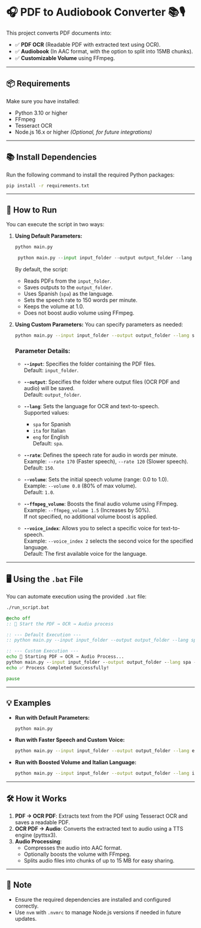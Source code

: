 # 🎧 PDF to Audiobook Converter 📚🎙️

This project converts PDF documents into:
- ✅ **PDF OCR** (Readable PDF with extracted text using OCR).
- ✅ **Audiobook** (In AAC format, with the option to split into 15MB chunks).
- ✅ **Customizable Volume** using FFmpeg.

---

## 📦 **Requirements**

Make sure you have installed:
- Python 3.10 or higher
- FFmpeg
- Tesseract OCR
- Node.js 16.x or higher *(Optional, for future integrations)*

---

## 📚 **Install Dependencies**

Run the following command to install the required Python packages:
```bash
pip install -r requirements.txt
```

---

## 🚀 **How to Run**

You can execute the script in two ways:

1. **Using Default Parameters:**
   ```bash
   python main.py
   ```
   ```python
    python main.py --input input_folder --output output_folder --lang spa --rate 150 --volume 1.0
    ```

   By default, the script:
   - Reads PDFs from the `input_folder`.
   - Saves outputs to the `output_folder`.
   - Uses Spanish (`spa`) as the language.
   - Sets the speech rate to 150 words per minute.
   - Keeps the volume at 1.0.
   - Does not boost audio volume using FFmpeg.

2. **Using Custom Parameters:**
   You can specify parameters as needed:
   ```bash
   python main.py --input input_folder --output output_folder --lang spa --rate 170 --volume 1.0 --ffmpeg_volume 1.5 --voice_index 2
   ```

   ### Parameter Details:
   - **`--input`**: Specifies the folder containing the PDF files.  
     Default: `input_folder`.
   
   - **`--output`**: Specifies the folder where output files (OCR PDF and audio) will be saved.  
     Default: `output_folder`.

   - **`--lang`**: Sets the language for OCR and text-to-speech.  
     Supported values:  
     - `spa` for Spanish  
     - `ita` for Italian  
     - `eng` for English  
     Default: `spa`.

   - **`--rate`**: Defines the speech rate for audio in words per minute.  
     Example: `--rate 170` (Faster speech), `--rate 120` (Slower speech).  
     Default: `150`.

   - **`--volume`**: Sets the initial speech volume (range: 0.0 to 1.0).  
     Example: `--volume 0.8` (80% of max volume).  
     Default: `1.0`.

   - **`--ffmpeg_volume`**: Boosts the final audio volume using FFmpeg.  
     Example: `--ffmpeg_volume 1.5` (Increases by 50%).  
     If not specified, no additional volume boost is applied.

   - **`--voice_index`**: Allows you to select a specific voice for text-to-speech.  
     Example: `--voice_index 2` selects the second voice for the specified language.  
     Default: The first available voice for the language.

---

## 🖥️ **Using the `.bat` File**

You can automate execution using the provided `.bat` file:

```bat
./run_script.bat
```

```bat
@echo off
:: 🚀 Start the PDF → OCR → Audio process

:: --- Default Execution ---
:: python main.py --input input_folder --output output_folder --lang spa --rate 150 --volume 1.0

:: --- Custom Execution ---
echo 🚀 Starting PDF → OCR → Audio Process...
python main.py --input input_folder --output output_folder --lang spa --rate 170 --volume 1.0 --ffmpeg_volume 1.5 --voice_index 2
echo ✅ Process Completed Successfully!

pause
```

---

## 💡 **Examples**

- **Run with Default Parameters:**
   ```bash
   python main.py
   ```

- **Run with Faster Speech and Custom Voice:**
   ```bash
   python main.py --input input_folder --output output_folder --lang eng --rate 180 --voice_index 1
   ```

- **Run with Boosted Volume and Italian Language:**
   ```bash
   python main.py --input input_folder --output output_folder --lang ita --rate 150 --volume 1.0 --ffmpeg_volume 2.0
   ```

---

## 🛠️ **How it Works**

1. **PDF → OCR PDF**: Extracts text from the PDF using Tesseract OCR and saves a readable PDF.
2. **OCR PDF → Audio**: Converts the extracted text to audio using a TTS engine (pyttsx3).
3. **Audio Processing**:  
   - Compresses the audio into AAC format.  
   - Optionally boosts the volume with FFmpeg.  
   - Splits audio files into chunks of up to 15 MB for easy sharing.

---

## 📝 **Note**

- Ensure the required dependencies are installed and configured correctly.  
- Use `nvm` with `.nvmrc` to manage Node.js versions if needed in future updates.

